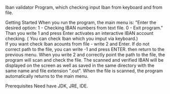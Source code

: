 Iban validator
Program, which checking input Iban from keyboard and from file.

Getting Started
When you run the program, the main menu is: "Enter the desired option: 1 - Checking IBAN numbers from text file. 0 - Exit program." Than you write 1 and press Enter activates an interactive IBAN account checking. ( You can check Iban which you imput via keyboard.)  
If you want check Iban acounts from file - write 2 and Enter. If do not correct path to the file, you can write -1 and press ENTER. then return to the previous menu. When you write 2 and correctly point the path to the file, the program will scan and check the file. The scanned and verified IBAN will be displayed on the screen as well as saved in the same directory with the same name and file extension ".out". When the file is scanned, the program automatically returns to the main menu.

Prerequisites
Need have JDK, JRE, IDE.
